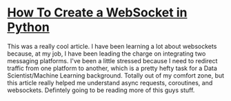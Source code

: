 # [How To Create a WebSocket in Python](https://betterprogramming.pub/how-to-create-a-websocket-in-python-b68d65dbd549)

This was a really cool article. I have been learning a lot about websockets because, at my job, I have been leading the charge on integrating two messaging platforms. I've been a little stressed because I need to redirect traffic from one platform to another, which is a pretty hefty task for a Data Scientist/Machine Learning background. Totally out of my comfort zone, but this article really helped me understand async requests, coroutines, and websockets. Defintely going to be reading more of this guys stuff.
